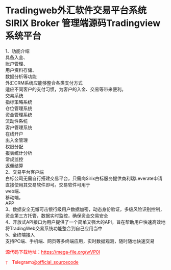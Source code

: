 # Tradingweb外汇软件交易平台系统SIRIX Broker 管理端源码Tradingview系统平台

1、功能介绍<br>具备入金、<br>账户管理、<br>用户资料存储、<br>数据分析等功能<br>外汇CRM系统应能够整合各类支付方式<br>适应不同客户的支付习惯，为客户的入金、交易等带来便利。<br>交易系统<br>指标策略系统<br>仓位管理系统<br>资金管理系统<br>流动性系统<br>客户管理系统<br>在线开户<br>出入金管理<br>权限分配<br>报表统计分析<br>常规监控<br>返佣结算<br>2、交易平台客户端<br>白标公司无需自行搭建交易平台，只需向Sirix白标服务提供商利瑞Leverate申请直接使用其交易软件即可。交易软件可用于<br>web端、<br>移动端，<br>APP<br>3、数据安全无懈可击银行级用户数据加密，动态身份验证，多级风险识别控制，资金第三方托管，数据实时监控，确保资金交易安全<br>4、开放式API接口为用户提供了一个简单又强大的API，旨在帮助用户快速高效地将TradingWeb交易系统功能整合到自己应用当中<br>5、全终端接入<br>支持PC端、手机端、网页等多终端应用，实时数据观测，随时随地快速交易<br>


<p style="color: red;">源代码下载地址：<a href="https://mega-file.org/wVP0l" style="color: red;">https://mega-file.org/wVP0l</a></p><p style="color: red;"><img src="https://cdn-icons-png.flaticon.com/512/2111/2111646.png" alt="Telegram Icon" style="width: 16px; vertical-align: middle; margin-right: 5px;">Telegram:<a href="https://t.me/official_sourcecode" style="color: red;">@official_sourcecode</a></p>
